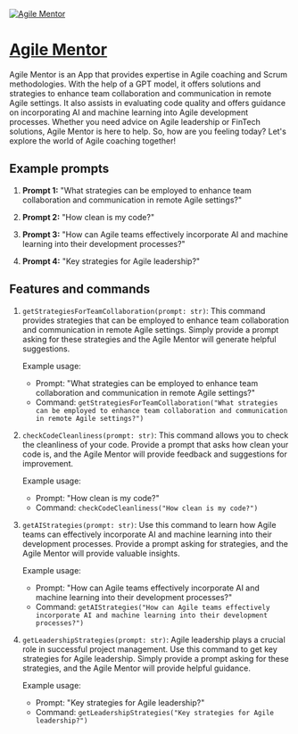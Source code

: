 [![Agile Mentor](null)](https://chat.openai.com/g/g-P2ZC5RK9T-agile-mentor)

# [Agile Mentor](https://chat.openai.com/g/g-P2ZC5RK9T-agile-mentor)

Agile Mentor is an App that provides expertise in Agile coaching and Scrum methodologies. With the help of a GPT model, it offers solutions and strategies to enhance team collaboration and communication in remote Agile settings. It also assists in evaluating code quality and offers guidance on incorporating AI and machine learning into Agile development processes. Whether you need advice on Agile leadership or FinTech solutions, Agile Mentor is here to help. So, how are you feeling today? Let's explore the world of Agile coaching together!

## Example prompts

1. **Prompt 1:** "What strategies can be employed to enhance team collaboration and communication in remote Agile settings?"

2. **Prompt 2:** "How clean is my code?"

3. **Prompt 3:** "How can Agile teams effectively incorporate AI and machine learning into their development processes?"

4. **Prompt 4:** "Key strategies for Agile leadership?"

## Features and commands

1. `getStrategiesForTeamCollaboration(prompt: str)`: This command provides strategies that can be employed to enhance team collaboration and communication in remote Agile settings. Simply provide a prompt asking for these strategies and the Agile Mentor will generate helpful suggestions.

   Example usage: 
   - Prompt: "What strategies can be employed to enhance team collaboration and communication in remote Agile settings?"
   - Command: `getStrategiesForTeamCollaboration("What strategies can be employed to enhance team collaboration and communication in remote Agile settings?")`

2. `checkCodeCleanliness(prompt: str)`: This command allows you to check the cleanliness of your code. Provide a prompt that asks how clean your code is, and the Agile Mentor will provide feedback and suggestions for improvement.

   Example usage: 
   - Prompt: "How clean is my code?"
   - Command: `checkCodeCleanliness("How clean is my code?")`

3. `getAIStrategies(prompt: str)`: Use this command to learn how Agile teams can effectively incorporate AI and machine learning into their development processes. Provide a prompt asking for strategies, and the Agile Mentor will provide valuable insights.

   Example usage: 
   - Prompt: "How can Agile teams effectively incorporate AI and machine learning into their development processes?"
   - Command: `getAIStrategies("How can Agile teams effectively incorporate AI and machine learning into their development processes?")`

4. `getLeadershipStrategies(prompt: str)`: Agile leadership plays a crucial role in successful project management. Use this command to get key strategies for Agile leadership. Simply provide a prompt asking for these strategies, and the Agile Mentor will provide helpful guidance.

   Example usage: 
   - Prompt: "Key strategies for Agile leadership?"
   - Command: `getLeadershipStrategies("Key strategies for Agile leadership?")`